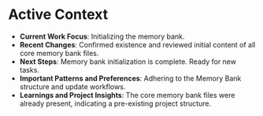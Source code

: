 # Active Context

- **Current Work Focus**: Initializing the memory bank.
- **Recent Changes**: Confirmed existence and reviewed initial content of all core memory bank files.
- **Next Steps**: Memory bank initialization is complete. Ready for new tasks.
- **Important Patterns and Preferences**: Adhering to the Memory Bank structure and update workflows.
- **Learnings and Project Insights**: The core memory bank files were already present, indicating a pre-existing project structure.
